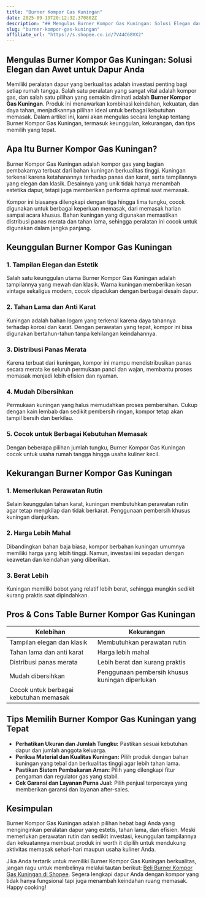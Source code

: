 ```yaml
---
title: "Burner Kompor Gas Kuningan"
date: 2025-09-19T20:12:32.370802Z
description: "## Mengulas Burner Kompor Gas Kuningan: Solusi Elegan dan Awet untuk Dapur Anda..."
slug: "burner-kompor-gas-kuningan"
affiliate_url: "https://s.shopee.co.id/7V44C68VX2"
---
```

## Mengulas Burner Kompor Gas Kuningan: Solusi Elegan dan Awet untuk Dapur Anda

Memiliki peralatan dapur yang berkualitas adalah investasi penting bagi setiap rumah tangga. Salah satu peralatan yang sangat vital adalah kompor gas, dan salah satu pilihan yang semakin diminati adalah **Burner Kompor Gas Kuningan**. Produk ini menawarkan kombinasi keindahan, kekuatan, dan daya tahan, menjadikannya pilihan ideal untuk berbagai kebutuhan memasak. Dalam artikel ini, kami akan mengulas secara lengkap tentang Burner Kompor Gas Kuningan, termasuk keunggulan, kekurangan, dan tips memilih yang tepat.

## Apa Itu Burner Kompor Gas Kuningan?

Burner Kompor Gas Kuningan adalah kompor gas yang bagian pembakarnya terbuat dari bahan kuningan berkualitas tinggi. Kuningan terkenal karena ketahanannya terhadap panas dan karat, serta tampilannya yang elegan dan klasik. Desainnya yang unik tidak hanya menambah estetika dapur, tetapi juga memberikan performa optimal saat memasak.

Kompor ini biasanya dilengkapi dengan tiga hingga lima tungku, cocok digunakan untuk berbagai keperluan memasak, dari memasak harian sampai acara khusus. Bahan kuningan yang digunakan memastikan distribusi panas merata dan tahan lama, sehingga peralatan ini cocok untuk digunakan dalam jangka panjang.

## Keunggulan Burner Kompor Gas Kuningan

### 1. Tampilan Elegan dan Estetik
Salah satu keunggulan utama Burner Kompor Gas Kuningan adalah tampilannya yang mewah dan klasik. Warna kuningan memberikan kesan vintage sekaligus modern, cocok dipadukan dengan berbagai desain dapur.

### 2. Tahan Lama dan Anti Karat
Kuningan adalah bahan logam yang terkenal karena daya tahannya terhadap korosi dan karat. Dengan perawatan yang tepat, kompor ini bisa digunakan bertahun-tahun tanpa kehilangan keindahannya.

### 3. Distribusi Panas Merata
Karena terbuat dari kuningan, kompor ini mampu mendistribusikan panas secara merata ke seluruh permukaan panci dan wajan, membantu proses memasak menjadi lebih efisien dan nyaman.

### 4. Mudah Dibersihkan
Permukaan kuningan yang halus memudahkan proses pembersihan. Cukup dengan kain lembab dan sedikit pembersih ringan, kompor tetap akan tampil bersih dan berkilau.

### 5. Cocok untuk Berbagai Kebutuhan Memasak
Dengan beberapa pilihan jumlah tungku, Burner Kompor Gas Kuningan cocok untuk usaha rumah tangga hingga usaha kuliner kecil.

## Kekurangan Burner Kompor Gas Kuningan

### 1. Memerlukan Perawatan Rutin
Selain keunggulan tahan karat, kuningan membutuhkan perawatan rutin agar tetap mengkilap dan tidak berkarat. Penggunaan pembersih khusus kuningan dianjurkan.

### 2. Harga Lebih Mahal
Dibandingkan bahan baja biasa, kompor berbahan kuningan umumnya memiliki harga yang lebih tinggi. Namun, investasi ini sepadan dengan keawetan dan keindahan yang diberikan.

### 3. Berat Lebih
Kuningan memiliki bobot yang relatif lebih berat, sehingga mungkin sedikit kurang praktis saat dipindahkan.

## Pros & Cons Table Burner Kompor Gas Kuningan

| Kelebihan                               | Kekurangan                                   |
|-----------------------------------------|----------------------------------------------|
| Tampilan elegan dan klasik             | Membutuhkan perawatan rutin                |
| Tahan lama dan anti karat              | Harga lebih mahal                          |
| Distribusi panas merata                | Lebih berat dan kurang praktis           |
| Mudah dibersihkan                     | Penggunaan pembersih khusus kuningan diperlukan |
| Cocok untuk berbagai kebutuhan memasak|                                              |

## Tips Memilih Burner Kompor Gas Kuningan yang Tepat

- **Perhatikan Ukuran dan Jumlah Tungku:** Pastikan sesuai kebutuhan dapur dan jumlah anggota keluarga.
- **Periksa Material dan Kualitas Kuningan:** Pilih produk dengan bahan kuningan yang tebal dan berkualitas tinggi agar lebih tahan lama.
- **Pastikan Sistem Pembakaran Aman:** Pilih yang dilengkapi fitur pengaman dan regulator gas yang stabil.
- **Cek Garansi dan Layanan Purna Jual:** Pilih penjual terpercaya yang memberikan garansi dan layanan after-sales.

## Kesimpulan
Burner Kompor Gas Kuningan adalah pilihan hebat bagi Anda yang menginginkan peralatan dapur yang estetis, tahan lama, dan efisien. Meski memerlukan perawatan rutin dan sedikit investasi, keunggulan tampilannya dan kekuatannya membuat produk ini worth it dipilih untuk mendukung aktivitas memasak sehari-hari maupun usaha kuliner Anda.

Jika Anda tertarik untuk memiliki Burner Kompor Gas Kuningan berkualitas, jangan ragu untuk membelinya melalui tautan berikut: [Beli Burner Kompor Gas Kuningan di Shopee](https://s.shopee.co.id/7V44C68VX2). Segera lengkapi dapur Anda dengan kompor yang tidak hanya fungsional tapi juga menambah keindahan ruang memasak. Happy cooking!